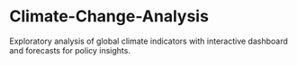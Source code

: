 # Climate-Change-Analysis
Exploratory analysis of global climate indicators with interactive dashboard and forecasts for policy insights.

